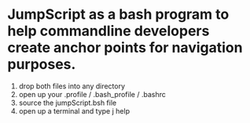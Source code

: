 # JumpScript as a bash program to help commandline developers create anchor points for navigation purposes.
<ol>
    <li>drop both files into any directory</li>
    <li>open up your .profile / .bash_profile / .bashrc</li>
    <li>source the jumpScript.bsh file</li>
    <li>open up a terminal and type j help</li>
</ol>